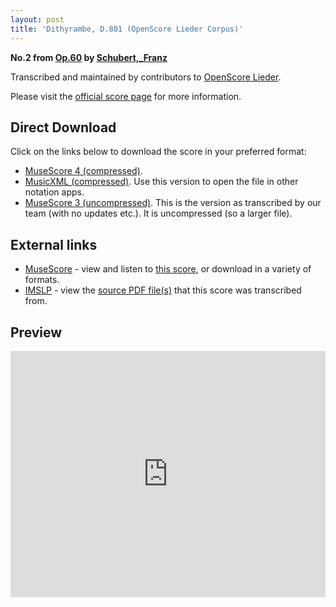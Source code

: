 ```yaml
---
layout: post
title: 'Dithyrambe, D.801 (OpenScore Lieder Corpus)'
---
```


__No.2 from [Op.60](https://fourscoreandmore.org/openscore/lieder/Schubert,_Franz/Op.60/) by [Schubert,_Franz](https://fourscoreandmore.org/openscore/lieder/Schubert,_Franz)__

Transcribed and maintained by contributors to [OpenScore Lieder].

Please visit the [official score page] for more information.

[official score page]: https://musescore.com/openscore-lieder-corpus/scores/4982465
[OpenScore Lieder]: https://musescore.com/openscore-lieder-corpus

## Direct Download

Click on the links below to download the score in your preferred format:
- [MuseScore 4 (compressed)](https://fourscoreandmore.org/openscore/lieder/Schubert,_Franz/Op.60/2_Dithyrambe,_D.801.mscz).
- [MusicXML (compressed)](https://fourscoreandmore.org/openscore/lieder/Schubert,_Franz/Op.60/2_Dithyrambe,_D.801.mxl). Use this version to open the file in other notation apps.
- [MuseScore 3 (uncompressed)](https://raw.githubusercontent.com/OpenScore/Lieder/refs/heads/main/scores/Schubert,_Franz/Op.60/2_Dithyrambe,_D.801/lc4982465.mscx). This is the version as transcribed by our team (with no updates etc.). It is uncompressed (so a larger file).

## External links

- [MuseScore] - view and listen to [this score][MuseScore], or download in a variety of formats.
- [IMSLP] - view the [source PDF file(s)][IMSLP] that this score was transcribed from.

[MuseScore]: https://musescore.com/score/4982465
[IMSLP]: https://imslp.org/wiki/Special:ReverseLookup/61537

## Preview

<iframe width="100%" height="394" src="https://musescore.com/openscore-lieder-corpus/scores/4982465/embed" frameborder="0" allowfullscreen allow="autoplay; fullscreen"></iframe>
